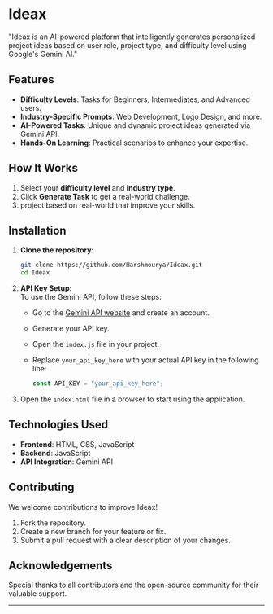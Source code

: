 # **Ideax**  
"Ideax is an AI-powered platform that intelligently generates personalized project ideas based on user role, project type, and difficulty level using Google's Gemini AI."

## **Features**  
- **Difficulty Levels**: Tasks for Beginners, Intermediates, and Advanced users.  
- **Industry-Specific Prompts**: Web Development, Logo Design, and more.  
- **AI-Powered Tasks**: Unique and dynamic project ideas generated via Gemini API.  
- **Hands-On Learning**: Practical scenarios to enhance your expertise.  

## **How It Works**  
1. Select your **difficulty level** and **industry type**.  
2. Click **Generate Task** to get a real-world challenge.  
3. project based on real-world that  improve your skills.  

## **Installation**  
1. **Clone the repository**:  
   ```bash
   git clone https://github.com/Harshmourya/Ideax.git
   cd Ideax
   ```  

2. **API Key Setup**:  
   To use the Gemini API, follow these steps:  
   - Go to the [Gemini API website](https://ai.google.dev/gemini-api/docs/api-key) and create an account.  
   - Generate your API key.  
   - Open the `index.js` file in your project.  
   - Replace `your_api_key_here` with your actual API key in the following line:
     
     ```javascript
     const API_KEY = "your_api_key_here";
     ```  

3. Open the `index.html` file in a browser to start using the application.  

## **Technologies Used**  
- **Frontend**: HTML, CSS, JavaScript  
- **Backend**: JavaScript  
- **API Integration**: Gemini API  

## **Contributing**  
We welcome contributions to improve Ideax!  
1. Fork the repository.  
2. Create a new branch for your feature or fix.  
3. Submit a pull request with a clear description of your changes.  

## **Acknowledgements**  
Special thanks to all contributors and the open-source community for their valuable support.  

---
